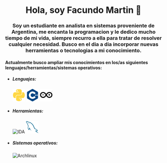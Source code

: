 <div id= "header" align = "center">
    <h1 align = "center"> Hola, soy Facundo Martin 👋  </h1>
    <h3 align = "center"> Soy un estudiante en analista en sistemas proveniente de Argentina, me encanta la programacion y le dedico mucho tiempo de mi vida, siempre recurro a ella para tratar de       resolver cualquier necesidad. Busco en el dia a dia incorporar nuevas herramientas o tecnologias a mi conocimiento.</h3>
  
  
   <h4 align = "left"> Actualmente busco ampliar mis conocimientos en los/as siguientes lenguajes/herramientas/sistemas operativos:</h3>
  
  
  <div id = "div2" align = "left"> 
   <ul>
    <li><h5> Lenguajes:</h4></li>
     <div id = "languages" > 
      <img src= "https://github.com/devicons/devicon/blob/master/icons/python/python-plain.svg" title= "Python" widht= "40" height= "40">
      <img src= "https://github.com/devicons/devicon/blob/master/icons/cplusplus/cplusplus-plain.svg" title= "C++" widht= "40" height= "40">
      <img src= "https://github.com/devicons/devicon/blob/master/icons/arduino/arduino-plain.svg" title= "Arduino" widht= "40" height= "40">
      </div>
     <li><h5> Herramientas:</h4></li>
     <div id = "tools"> 
      <img src= "https://i.ibb.co/Px9LcTq/IDA-fotor-bg-remover-20230605202953-2.png"  title= "IDA" widht= "55" height= "55">
     <img src= "https://github.com/devicons/devicon/blob/master/icons/mysql/mysql-plain.svg" title= "MySql" widht= "40" height= "40">
     </div>
     <li><h5> Sistemas operativos:</h4></li>
     <div id = "system" > 
       <img src= "https://i.ibb.co/GsKWyj3/pngwing-com.png"  title= "Archlinux" widht= "60" height= "60">
     </div>
  </ul>
  </div>
     
  </div>

  

  
  
    

</div>

